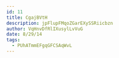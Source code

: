```yaml
---
id: 11
title: CgajBVtH
description: jpFlupFMqoZGarEXySSRiicbzn
author: VqHnvDfRlIXusylLvVuG
date: 8/29/14
tags:
  - PUhATmmEFgqGFCSAqWvL
---
```


